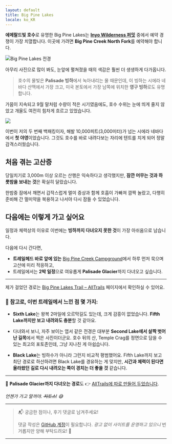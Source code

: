 ```yaml
---
layout: default
title: Big Pine Lakes
locale: ko_KR
---
```


**에메랄드빛 호수**로 유명한 Big Pine Lakes는 **[Inyo Wilderness 퍼밋](https://www.recreation.gov/permits/233262)** 중에서 예약 경쟁이 가장 치열합니다. 이곳에 가려면 **Big Pine Creek North Fork**를 예약해야 합니다.

![Big Pine Lakes 전경](https://live.staticflickr.com/65535/54842642085_21ace20c93_w.jpg)

아무리 사진으로 많이 봐도, 눈앞에 펼쳐졌을 때의 색감은 훨씬 더 생생하게 다가옵니다.

> 호수의 물빛은 **Palisade 빙하**에서 녹아내리는 물 때문인데, 이 빙하는 시에라 네바다 산맥에서 가장 크고, 미국 본토에서 가장 남쪽에 위치한 **영구 빙하**로도 유명합니다.

가뭄이 지속되고 9월 말처럼 수량이 적은 시기였음에도, 호수 수위는 눈에 띄게 줄지 않았고 개울도 여전히 힘차게 흐르고 있었습니다.

![](https://live.staticflickr.com/65535/54842296866_dbe2884a79.jpg)

이번이 저의 두 번째 백패킹이자, 해발 10,000피트(3,000미터)가 넘는 시에라 네바다에서 **첫 야영**이었습니다. 그것도 호수를 바로 내려다보는 자리에 텐트를 치게 되어 정말 감격스러웠습니다.

## 처음 겪는 고산증

당일치기로 3,000m 이상 오르는 산행은 익숙하다고 생각했지만, **잠깐 머무는 것과 하룻밤을 보내는 것**은 확실히 달랐습니다.

한밤중 잠에서 깨면서 갑작스럽게 멀미 증상과 함께 호흡이 가빠져 깜짝 놀랐고, 다행히 준비해 간 멀미약을 복용하고 나서야 다시 잠들 수 있었습니다.

## 다음에는 이렇게 가고 싶어요

일정과 체력상의 이유로 이번에는 **빙하까지 다녀오지 못한 것**이 가장 아쉬움으로 남습니다.

다음에 다시 간다면,
* **트레일헤드 바로 앞에 있는** [Big Pine Creek Campground](https://www.recreation.gov/camping/campgrounds/232305)에서 하루 먼저 묵으며 고산에 미리 적응하고,  
* 트레일에서는 **2박 일정**으로 여유롭게 **Palisade Glacier**까지 다녀오고 싶습니다.

---

제가 걸었던 경로는 [Big Pine Lakes Trail – AllTrails](https://www.alltrails.com/trail/us/california/big-pine-lakes-trail) 페이지에서 확인하실 수 있어요.

### 📝 참고로, 이번 트레일에서 느낀 점 몇 가지:

- **Sixth Lake**는 왕복 2마일에 오르막길도 있는데, 크게 감흥이 없었습니다. **Fifth Lake까지만 보고 내려와도 충분**할 것 같아요.

- 다녀와서 보니, 자주 보이는 엽서 같은 전경은 대부분 **Second Lake에서 살짝 벗어난 길목**에서 찍은 사진이더군요. 호수 뒤의 산, Temple Crag를 정면으로 담을 수 있는 최고의 포토존인데, 그냥 지나친 게 아쉽습니다.

- **Black Lake**는 빙하수가 아니라 그런지 비교적 평범했어요. Fifth Lake까지 보고 최단 경로로 하산하려면 Black Lake를 경유하는 게 맞지만, **시간과 체력이 된다면 올라왔던 길로 다시 내려오는 쪽이 경치는 더 좋을 것** 같습니다.

---

📍 **Palisade Glacier까지 다녀오는 경로**도 👉 [AllTrails에 따로 만들어 두었습니다](https://www.alltrails.com/explore/custom-routes/palisade-glacier-trail-305ddad).

*언젠가 가고 말꺼야. ~~치토스~~! 😅*


---
> 📬 궁금한 점이나, 후기 댓글로 남겨주세요!  
>
> 댓글 작성은 [GitHub 계정](https://github.com)이 필요합니다. *광고 없이 사이트를 운영하고 있으니* 번거롭지만 양해 부탁드려요! 🙏

---
